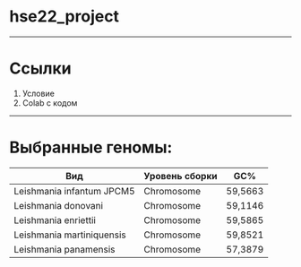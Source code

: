 # hse22_project

---
# Ссылки
1. Условие
2. Colab с кодом 

---
# Выбранные геномы:

Вид | Уровень сборки | GC%
---|---|---
Leishmania infantum JPCM5 | Chromosome | 59,5663
Leishmania donovani | Chromosome | 59,1146
Leishmania enriettii | Chromosome | 59,5865
Leishmania martiniquensis | Chromosome | 59,8521
Leishmania panamensis |  Chromosome | 57,3879
